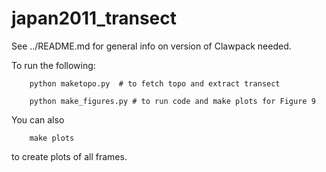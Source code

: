 
# japan2011_transect

See ../README.md for general info on version of Clawpack needed.

To run the following:


```
    python maketopo.py  # to fetch topo and extract transect

    python make_figures.py # to run code and make plots for Figure 9
```

You can also 

```
    make plots
```
to create plots of all frames.

